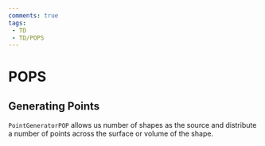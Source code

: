 ```yaml
---
comments: true
tags:
 - TD
 - TD/POPS
---
```

# POPS

## Generating Points
`PointGeneratorPOP` allows us number of shapes as the source and distribute a number of points across the surface or volume of the shape.
